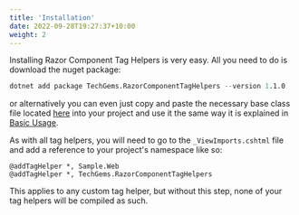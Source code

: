 ```yaml
---
title: 'Installation'
date: 2022-09-28T19:27:37+10:00
weight: 2
---
```


Installing Razor Component Tag Helpers is very easy. All you need to do is download the nuget package:

```s
dotnet add package TechGems.RazorComponentTagHelpers --version 1.1.0
```

or alternatively you can even just copy and paste the necessary base class file located [here](https://github.com/techgems/razor-component-tag-helpers/tree/master/TagHelperComponents/RazorComponentTagHelper.cs) into your project and use it the same way it is explained in [Basic Usage](/docs/basic-usage).

As with all tag helpers, you will need to go to the `_ViewImports.cshtml` file and add a reference to your project's namespace like so:

```
@addTagHelper *, Sample.Web
@addTagHelper *, TechGems.RazorComponentTagHelpers
```

This applies to any custom tag helper, but without this step, none of your tag helpers will be compiled as such.